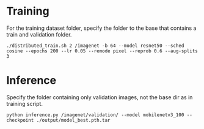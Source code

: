 # Training

For the training dataset folder, specify the folder to the base that contains a train and validation folder.

```shell
./distributed_train.sh 2 /imagenet -b 64 --model resnet50 --sched cosine --epochs 200 --lr 0.05 --remode pixel --reprob 0.6 --aug-splits 3 
```

# Inference

Specify the folder containing only validation images, not the base dir as in training script.

```shell
python inference.py /imagenet/validation/ --model mobilenetv3_100 --checkpoint ./output/model_best.pth.tar
```
